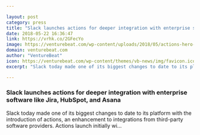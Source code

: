 ```yaml
---

layout: post
category: press
title: "Slack launches actions for deeper integration with enterprise software like Jira, HubSpot, and Asana"
date: 2018-05-22 16:36:47
link: https://vrhk.co/2GFecYo
image: https://venturebeat.com/wp-content/uploads/2018/05/actions-hero-image2fvisualization.jpg?fit=2040%2C1020&strip=all
domain: venturebeat.com
author: "VentureBeat"
icon: https://venturebeat.com/wp-content/themes/vb-news/img/favicon.ico
excerpt: "Slack today made one of its biggest changes to date to its platform with the introduction of actions, an enhancement to integrations from third-party software providers. Actions launch initially wi…"

---
```


### Slack launches actions for deeper integration with enterprise software like Jira, HubSpot, and Asana

Slack today made one of its biggest changes to date to its platform with the introduction of actions, an enhancement to integrations from third-party software providers. Actions launch initially wi…